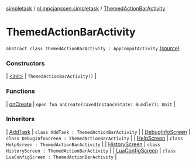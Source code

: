 [simpletask](../../index.md) / [nl.mpcjanssen.simpletask](../index.md) / [ThemedActionBarActivity](.)

# ThemedActionBarActivity

`abstract class ThemedActionBarActivity : AppCompatActivity` [(source)](https://github.com/mpcjanssen/simpletask-android/blob/master/src/main/java/nl/mpcjanssen/simpletask/ThemedActivities.kt#L16)

### Constructors

| [&lt;init&gt;](-init-.md) | `ThemedActionBarActivity()` |

### Functions

| [onCreate](on-create.md) | `open fun onCreate(savedInstanceState: Bundle?): Unit` |

### Inheritors

| [AddTask](../-add-task/index.md) | `class AddTask : ThemedActionBarActivity` |
| [DebugInfoScreen](../-debug-info-screen/index.md) | `class DebugInfoScreen : ThemedActionBarActivity` |
| [HelpScreen](../-help-screen/index.md) | `class HelpScreen : ThemedActionBarActivity` |
| [HistoryScreen](../-history-screen/index.md) | `class HistoryScreen : ThemedActionBarActivity` |
| [LuaConfigScreen](../-lua-config-screen/index.md) | `class LuaConfigScreen : ThemedActionBarActivity` |


